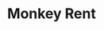 ---
title: "Monkey Rent"
url: /benidorm/monkey-rent-avenida-del-mediterraneo-avinguda-del-mediterranio/
shop: alquiler
---